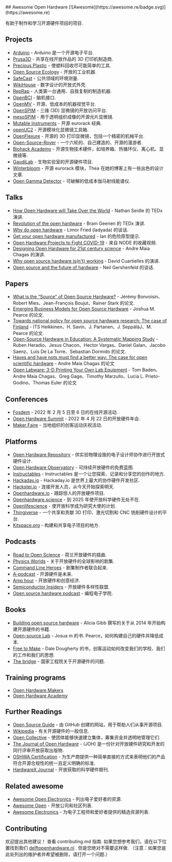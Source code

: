 <div class="github-widget" data-repo="delftopenhardware/awesome-open-hardware"></div>
## Awesome Open Hardware [![Awesome](https://awesome.re/badge.svg)](https://awesome.re)<!-- omit in toc -->

有助于制作和学习开源硬件项目的项目.



  
## Projects

* [Arduino](https://www.arduino.cc/) - Arduino 是一个开源电子平台.
* [Prusa3D](https://www.prusa3d.com/) - 共享在线开放作品的 3D 打印机制造商.
* [Precious Plastic](https://www.preciousplastic.com/) - 使塑料回收尽可能简单的工具.
* [Open Source Ecology](https://www.opensourceecology.org/) - 开放的工业机器.
* [SafeCast](https://safecast.org/) - 公共领域的环境测量.
* [WikiHouse](https://www.wikihouse.cc/) - 数字设计的开放式外壳.
* [RepRap](https://reprap.org/wiki/RepRap) - 人类第一台通用、自我复制的制造机器.
* [OpenBCI](https://openbci.com/) - 脑机接口.
* [OpenMV](https://github.com/openmv/openmv) - 开源、低成本的机器视觉平台.
* [OpenSPIM](https://openspim.org/) - 三维 (3D) 显微镜的开放访问平台.
* [mesoSPIM](http://mesospim.org/) - 用于透明组织成像的开源光片显微镜.
* [Mutable Instruments](https://mutable-instruments.net/) - 开源 eurorack 经典.
* [openUC2](https://github.com/openUC2/UC2-GIT) - 开源模块化显微镜工具箱.
* [OpenFlexure](https://openflexure.org/) - 开源的 3D 打印显微镜，包括一个精密的机械平台.
* [Open-Source-Rover](https://github.com/nasa-jpl/open-source-rover) - 一个六轮的、自己建造的、开源的漫游者.
* [Biohack Academy](http://biohackacademy.github.io/) - 开源生物技术硬件，如培养箱、热循环仪、离心机、显微镜等.
* [GaudiLab](http://www.gaudi.ch/GaudiLabs/?page_id=19) - 生物实验室的开源硬件项目.
* [Winterbloom](https://winterbloom.com) - 开源 eurorack 模块，Thea 在她的博客上有一些出色的设计文章.
* [Open Gamma Detector](https://github.com/Open-Gamma-Project/Open-Gamma-Detector) - 可破解的低成本伽马射线能谱仪.

## Talks

* [How Open Hardware will Take Over the World](https://www.youtube.com/watch?v=Rfu_MKgu2Ik) - Nathan Seidle 的 TEDx 演讲.
* [Revolution of the open hardware](https://www.youtube.com/watch?v=t56bojFAnUg) - Bram Geenen 的 TEDx 演讲.
* [Why do open hardware](https://www.youtube.com/watch?v=UYRhupdnUcY) - Limor Fried (ladyada) 的谈话.
* [Get your open hardware manufactured](https://www.youtube.com/watch?v=ifTaGRTPwLc) - Ian 的危险原型提示.
* [Open Hardware Projects to Fight COVID-19](https://www.youtube.com/watch?v=c1pwbnDAub0) - 来自 NODE 的收藏视频.
* [Designing Open Hardware for 21st century science](https://www.youtube.com/watch?v=Od_9yJqc098) - Andre Maia Chagas 的演讲.
* [Why open source hardware is(n't) working](https://www.youtube.com/watch?v=7ifGu22bhd4) - David Cuartielles 的演讲.
* [Open source and the future of hardware](https://www.youtube.com/watch?v=_EZT57dtWHM) - Neil Gershenfeld 的谈话.

## Papers

* [What is the “Source” of Open Source Hardware?](https://doi.org/10.5334/joh.7) - Jérémy Bonvoisin、Robert Mies、Jean-François Boujut、Rainer Stark 的论文.
* [Emerging Business Models for Open Source Hardware](https://papers.ssrn.com/sol3/papers.cfm?abstract_id=3331121) - Joshua M. Pearce 的论文.
* [Towards national policy for open source hardware research: The case of Finland](https://doi.org/10.1016/j.techfore.2020.119986) - ITS Heikkinen、H. Savin、J. Partanen、J. SeppäläJ、M. Pearce 的论文.
* [Open-Source Hardware in Education: A Systematic Mapping Study](http://dx.doi.org/10.1109/ACCESS.2018.2881929) - Ruben Heradio、Jesus Chacon、Hector Vargas、Daniel Galan、Jacobo Saenz、Luis De La Torre、Sebastian Dormido 的论文.
* [Haves and have nots must find a better way: The case for open scientific hardware](https://doi.org/10.1371/journal.pbio.3000014) - Andre Maia Chagas 的论文
* [Open Labware: 3-D Printing Your Own Lab Equipment](https://doi.org/10.1371/journal.pbio.1002086) - Tom Baden、Andre Maia Chagas、Greg Gage、Timothy Marzullo、Lucia L. Prieto-Godino、Thomas Euler 的论文

## Conferences

* [Fosdem](https://fosdem.org/2022/) - 2022 年 2 月 5 日至 6 日的在线开源活动.
* [Open Hardware Summit](https://2022.oshwa.org/) - 2022 年 4 月 22 日的开放硬件年会.
* [Maker Faire](https://makerfaire.com/) - 当地组织的创客运动庆祝活动.

## Platforms

* [Open Hardware Repository](https://ohwr.org/welcome) - 供实验物理设施的电子设计师协作进行开放式硬件设计.
* [Open Hardware Observatory](https://en.oho.wiki/wiki/Home) - 可持续开放硬件的免费蓝图.
* [Instructables](http://www.instructables.com/tag/type-id/category-technology/) - Instructables 是一个让您探索、记录和分享您的创作的地方.
* [Hackaday.io](https://hackaday.io/) - Hackaday.io 是世界上最大的协作硬件开发社区.
* [Hackster.io](https://www.hackster.io/about) - 连接开发人员，从今天开始探索明天.
* [Openhardware.io](https://www.openhardware.io/about) - 跟踪惊人的开放硬件项目.
* [Openhardware.science](https://openhardware.science/) - 到 2025 年使开放科学硬件无处不在.
* [Openlifescience](https://openlifesci.org/) - 使开放科学成为研究大使的计划.
* [Thingiverse](https://www.thingiverse.com/) - 一个共享和贡献 3D 打印、激光切割和 CNC 铣削硬件设计的平台.
* [Kitspace.org](https://kitspace.org) - 构建和共享电子项目的地方. 

## Podcasts

* [Road to Open Science](https://open.spotify.com/episode/46WwrOofygFyGrp6X42NOe?si=_qxPzPXkQaGNBqB-bnKwyw) - 荷兰开放硬件的插曲.
* [Physics Worlds](https://open.spotify.com/episode/4pjaUpl96YhjqBvjzV0K1H?si=ssJJH7ouSOW_ttGvF2Mtdg) - 关于开放硬件的全球影响的剧集.
* [Command Line Heroes](https://open.spotify.com/episode/1yGuG9TKvS2lkH7wgRO8YF?si=PwAZCT0qSxW87HQlCa7AeA) - 剧集制作者联合起来.
* [A-podcast](https://open.spotify.com/episode/2Zp3q6ePDCp0Yeyq9ADDny?si=8_CuBG2ESEeoxvcspVi3Xg) - 开源硬件是未来.
* [Amp hour](https://podcasts.google.com/feed/aHR0cHM6Ly90aGVhbXBob3VyLmxpYnN5bi5jb20vcnNz/episode/aHR0cDovL3d3dy50aGVhbXBob3VyLmNvbS8_cD0xNTg?sa=X&ved=0CAIQuIEEahcKEwjgkZnWjPr0AhUAAAAAHQAAAAAQCA) - 开放硬件和创意经济.
* [Semiconductor Insiders](https://semiwiki.com/podcast/podcast-ep44-open-hardware-diversity-alliance/) - 开放硬件多样性联盟.
* [Open source hardware podcast](https://podcasts.google.com/feed/aHR0cHM6Ly9wcm9ncmFtbWluZ2VsZWN0cm9uaWNzLmNvbS9jYXRlZ29yeS9yYWRpby1zaG93L2ZlZWQv) - 编程电子学院.

## Books

* [Building open source hardware](https://books.google.nl/books?id=wg27BQAAQBAJ&lpg=PP1&dq=open%20source%20hardware&pg=PP1##v=onepage&q=open%20source%20hardware&f=false) - Alicia Gibb 撰写的关于从 2014 年开始构建开源硬件的书籍.
* [Open-source Lab](https://books.google.nl/books?id=0bOKAAAAQBAJ&lpg=PP1&dq=open%20source%20hardware&pg=PP1##v=onepage&q=open%20source%20hardware&f=false)  - Josua m 的书.  Pearce，如何构建自己的硬件并降低成本.
* [Free to Make](https://books.google.nl/books?id=jz1bCwAAQBAJ&lpg=PA93&dq=open%20source%20hardware&pg=PP1##v=onepage&q=open%20source%20hardware&f=false) - Dale Dougherty 的书，创客运动如何改变我们的学校、我们的工作和我们的思想.
* [The bridge](https://www.nae.edu/174695/Fall-Bridge-on-Open-Source-Hardware) - 国家工程院关于开源硬件的问题.


## Training programs

* [Open Hardware Makers](https://openhardware.space)
* [Open Hardware Academy](https://openhardware.academy/)

## Further Readings

* [Open Source Guide](https://opensource.guide/) - 由 GitHub 创建的网站，用于帮助人们从事开源项目.
* [Wikipedia](https://en.wikipedia.org/wiki/Open-source_hardware) - 有关开源硬件的一般信息.
* [Open Collective](https://opencollective.com/) - 使团体能够快速建立集体，筹集资金并透明地管理它们.
* [The Journal of Open Hardware](https://openhardware.metajnl.com/) - (JOH) 是一份针对开放硬件研究和开发的同行评审开放获取出版物.
* [OSHWA Certification](https://certification.oshwa.org/) - 为生产商提供一种简单直接的方式来表明他们的产品符合开源合规性的统一且定义明确的标准.
* [HardwareX Journal](https://www.journals.elsevier.com/hardwarex) - 开放获取的科学硬件期刊.

## Related awesome

* [Awesome Open Electronics](https://github.com/ajaymnk/open-electronics) - 列出电子爱好者的资源.
* [Awesome Open](https://github.com/paulhendricks/awesome-open) - 开放公司和社区列表.
* [Awesome Electronics](https://github.com/kitspace/awesome-electronics) - 为电子工程师和爱好者提供的精选资源列表.

## Contributing

欢迎提出其他建议！ 查看 contributing.md 指南.
如果您想参考我们，请在以下位置找到我们 [delftopenhardware.nl](https://delftopenhardware.nl) . 但是您绝对不需要这样做.
（注意：如果您是此处列出的维护者并希望被删除，请打开一个问题.）
